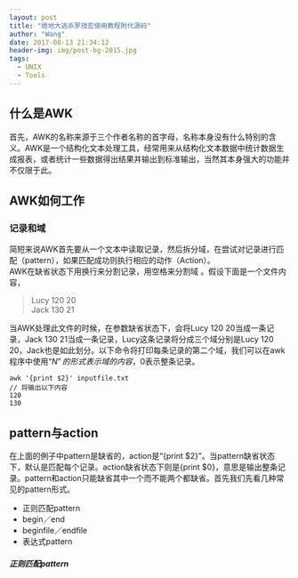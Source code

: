 ```yaml
---
layout: post
title: "绝地大逃杀罗技宏使用教程附代源码"
author: "Wang"
date: 2017-08-13 21:34:12
header-img: img/post-bg-2015.jpg
tags:
  - UNIX
  - Tools
---
```


## 什么是AWK
首先，AWK的名称来源于三个作者名称的首字母，名称本身没有什么特别的含义。AWK是一个结构化文本处理工具，经常用来从结构化文本数据中统计数据生成报表，或者统计一些数据得出结果并输出到标准输出，当然其本身强大的功能并不仅限于此。

## AWK如何工作
### 记录和域
简短来说AWK首先要从一个文本中读取记录，然后拆分域，在尝试对记录进行匹配（pattern），如果匹配成功则执行相应的动作（Action）。  
AWK在缺省状态下用换行来分割记录，用空格来分割域
。假设下面是一个文件内容，

>Lucy 120  20  
>Jack 130  21  

当AWK处理此文件的时候，在参数缺省状态下，会将Lucy 120 20当成一条记录，Jack 130 21当成一条记录，Lucy这条记录将分成三个域分别是Lucy 120 20，Jack也是如此划分。以下命令将打印每条记录的第二个域，我们可以在awk程序中使用“$N”的形式表示域的内容，$0表示整条记录。

    awk '{print $2}' inputfile.txt
    // 将输出以下内容
    120
    130


## pattern与action  

在上面的例子中pattern是缺省的，action是“{print $2}”。当pattern缺省状态下，默认是匹配每个记录。action缺省状态下则是{print $0}，意思是输出整条记录。pattern和action只能缺省其中一个而不能两个都缺省。首先我们先看几种常见的pattern形式。  

* 正则匹配pattern
* begin／end
* beginfile／endfile
* 表达式pattern

##### 正则匹配pattern



